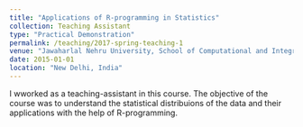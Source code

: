 ```yaml
---
title: "Applications of R-programming in Statistics"
collection: Teaching Assistant
type: "Practical Demonstration"
permalink: /teaching/2017-spring-teaching-1
venue: "Jawaharlal Nehru University, School of Computational and Integrative Sciences"
date: 2015-01-01
location: "New Delhi, India"
---
```


I wworked as a teaching-assistant in this course. The objective of the course was to understand the statistical distribuions of the data and their applications with the help of R-programming.
